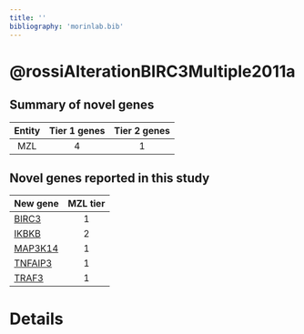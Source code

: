 ```yaml
---
title: ''
bibliography: 'morinlab.bib'
---
```


# @rossiAlterationBIRC3Multiple2011a
## Summary of novel genes

|Entity| Tier 1 genes| Tier 2 genes|
|:-:|:-:|:-:|
|MZL|4|1|

## Novel genes reported in this study

|New gene|MZL tier|
|:-|:-:|
|[BIRC3](BIRC3)|1 |
|[IKBKB](IKBKB)|2 |
|[MAP3K14](MAP3K14)|1 |
|[TNFAIP3](TNFAIP3)|1 |
|[TRAF3](TRAF3)|1 |

# Details

